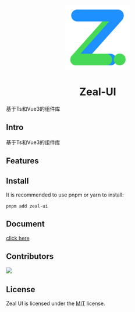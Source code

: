 <p align="center">
  <img src="./packages/docs/public/logo.svg"  width="180" style="width: 180px;"/>
</p>

<h1 align="center">Zeal-UI</h1>

<p>基于Ts和Vue3的组件库</p>

##  Intro
基于Ts和Vue3的组件库

## Features

## Install
It is recommended to use pnpm or yarn to install:
```
pnpm add zeal-ui
```

## Document
[click here](zeal-ui-docs.vercel.app)

## Contributors

<a href="https://github.com/chansee97/zeal-ui/graphs/contributors">
  <img src="https://contrib.rocks/image?repo=chansee97/zeal-ui" />
</a>


## License
Zeal UI is licensed under the [MIT](https://opensource.org/license/mit/) license.
  